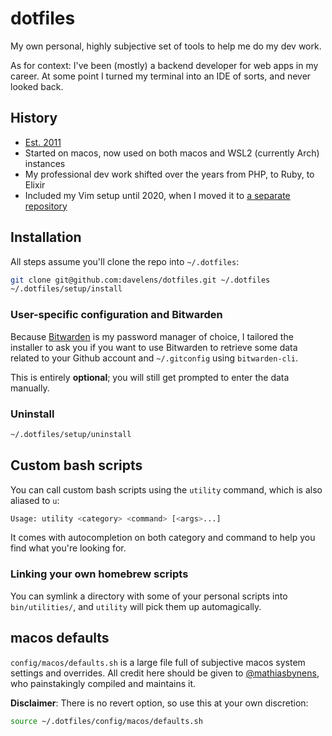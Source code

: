 # dotfiles

My own personal, highly subjective set of tools to help me do my dev work.

As for context: I've been (mostly) a backend developer for web apps in my career. At some point I turned my terminal into an IDE of sorts, and never looked back.

## History
* [Est. 2011](https://github.com/davelens/dotfiles/commits/master/?since=2011-05-27&until=2011-05-31)
* Started on macos, now used on both macos and WSL2 (currently Arch) instances
* My professional dev work shifted over the years from PHP, to Ruby, to Elixir
* Included my Vim setup until 2020, when I moved it to [a separate repository](https://github.com/davelens/dotvim)

## Installation
All steps assume you'll clone the repo into `~/.dotfiles`:
```bash
git clone git@github.com:davelens/dotfiles.git ~/.dotfiles
~/.dotfiles/setup/install
```
### User-specific configuration and Bitwarden
Because [Bitwarden](https://bitwarden.com/) is my password manager of choice, I tailored the installer to ask you if you want to use Bitwarden to retrieve some data related to your Github account and `~/.gitconfig` using `bitwarden-cli`.

This is entirely **optional**; you will still get prompted to enter the data manually.

### Uninstall
```bash
~/.dotfiles/setup/uninstall
```

## Custom bash scripts
You can call custom bash scripts using the `utility` command, which is also aliased to `u`:
```bash
Usage: utility <category> <command> [<args>...]
```
It comes with autocompletion on both category and command to help you find what you're looking for.

### Linking your own homebrew scripts
You can symlink a directory with some of your personal scripts into `bin/utilities/`, and `utility` will pick them up automagically.

## macos defaults
`config/macos/defaults.sh` is a large file full of subjective macos system settings and overrides. All credit here should be given to [@mathiasbynens](https://mths.be/macos), who painstakingly compiled and maintains it.

**Disclaimer**: There is no revert option, so use this at your own discretion:

```bash
source ~/.dotfiles/config/macos/defaults.sh
```


